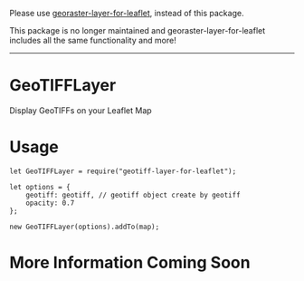 Please use [georaster-layer-for-leaflet](https://github.com/GeoTIFF/georaster-layer-for-leaflet), instead of this package.

This package is no longer maintained and georaster-layer-for-leaflet includes all the same functionality and more!

 

--------------------------------------------------
# GeoTIFFLayer
Display GeoTIFFs on your Leaflet Map

# Usage
```
let GeoTIFFLayer = require("geotiff-layer-for-leaflet");

let options = {
    geotiff: geotiff, // geotiff object create by geotiff
    opacity: 0.7
};

new GeoTIFFLayer(options).addTo(map);
```

# More Information Coming Soon
